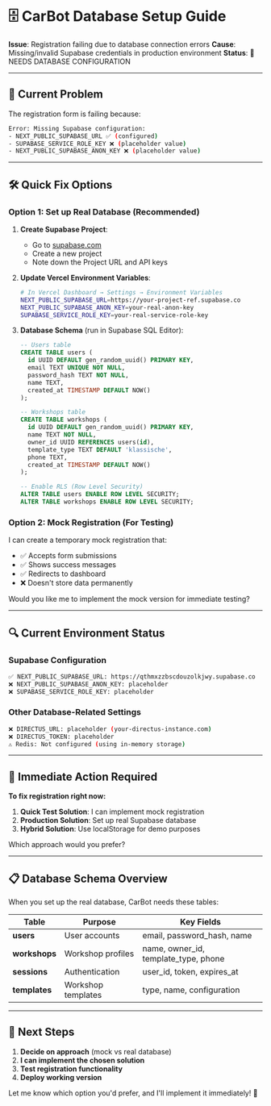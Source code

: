 # 🗄️ CarBot Database Setup Guide

**Issue**: Registration failing due to database connection errors
**Cause**: Missing/invalid Supabase credentials in production environment
**Status**: 🔧 NEEDS DATABASE CONFIGURATION

---

## 🚨 **Current Problem**

The registration form is failing because:

```bash
Error: Missing Supabase configuration: 
- NEXT_PUBLIC_SUPABASE_URL ✅ (configured)
- SUPABASE_SERVICE_ROLE_KEY ❌ (placeholder value)
- NEXT_PUBLIC_SUPABASE_ANON_KEY ❌ (placeholder value)
```

---

## 🛠️ **Quick Fix Options**

### **Option 1: Set up Real Database (Recommended)**

1. **Create Supabase Project**:
   - Go to [supabase.com](https://supabase.com)
   - Create a new project
   - Note down the Project URL and API keys

2. **Update Vercel Environment Variables**:
   ```bash
   # In Vercel Dashboard → Settings → Environment Variables
   NEXT_PUBLIC_SUPABASE_URL=https://your-project-ref.supabase.co
   NEXT_PUBLIC_SUPABASE_ANON_KEY=your-real-anon-key
   SUPABASE_SERVICE_ROLE_KEY=your-real-service-role-key
   ```

3. **Database Schema** (run in Supabase SQL Editor):
   ```sql
   -- Users table
   CREATE TABLE users (
     id UUID DEFAULT gen_random_uuid() PRIMARY KEY,
     email TEXT UNIQUE NOT NULL,
     password_hash TEXT NOT NULL,
     name TEXT,
     created_at TIMESTAMP DEFAULT NOW()
   );

   -- Workshops table  
   CREATE TABLE workshops (
     id UUID DEFAULT gen_random_uuid() PRIMARY KEY,
     name TEXT NOT NULL,
     owner_id UUID REFERENCES users(id),
     template_type TEXT DEFAULT 'klassische',
     phone TEXT,
     created_at TIMESTAMP DEFAULT NOW()
   );

   -- Enable RLS (Row Level Security)
   ALTER TABLE users ENABLE ROW LEVEL SECURITY;
   ALTER TABLE workshops ENABLE ROW LEVEL SECURITY;
   ```

### **Option 2: Mock Registration (For Testing)**

I can create a temporary mock registration that:
- ✅ Accepts form submissions
- ✅ Shows success messages  
- ✅ Redirects to dashboard
- ❌ Doesn't store data permanently

Would you like me to implement the mock version for immediate testing?

---

## 🔍 **Current Environment Status**

### **Supabase Configuration**
```bash
✅ NEXT_PUBLIC_SUPABASE_URL: https://qthmxzzbscdouzolkjwy.supabase.co
❌ NEXT_PUBLIC_SUPABASE_ANON_KEY: placeholder
❌ SUPABASE_SERVICE_ROLE_KEY: placeholder
```

### **Other Database-Related Settings**
```bash
❌ DIRECTUS_URL: placeholder (your-directus-instance.com)  
❌ DIRECTUS_TOKEN: placeholder
⚠️ Redis: Not configured (using in-memory storage)
```

---

## 🚀 **Immediate Action Required**

**To fix registration right now:**

1. **Quick Test Solution**: I can implement mock registration
2. **Production Solution**: Set up real Supabase database
3. **Hybrid Solution**: Use localStorage for demo purposes

Which approach would you prefer?

---

## 📋 **Database Schema Overview**

When you set up the real database, CarBot needs these tables:

| **Table** | **Purpose** | **Key Fields** |
|-----------|-------------|----------------|
| **users** | User accounts | email, password_hash, name |
| **workshops** | Workshop profiles | name, owner_id, template_type, phone |
| **sessions** | Authentication | user_id, token, expires_at |
| **templates** | Workshop templates | type, name, configuration |

---

## 🔧 **Next Steps**

1. **Decide on approach** (mock vs real database)
2. **I can implement the chosen solution**
3. **Test registration functionality**
4. **Deploy working version**

Let me know which option you'd prefer, and I'll implement it immediately! 🚀